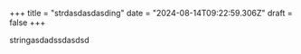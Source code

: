 +++
title = "strdasdasdasding"
date = "2024-08-14T09:22:59.306Z"
draft = false
+++

  stringasdadssdasdsd
        